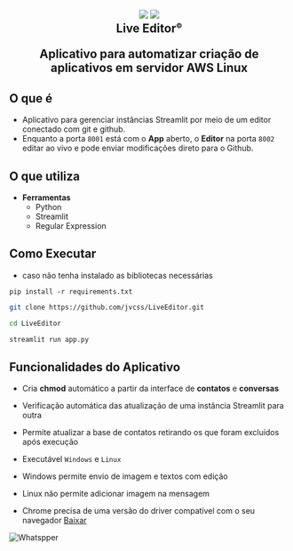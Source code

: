 
<h2 align="center">
  <img src="https://img.icons8.com/fluency/2x/edit-text-file.png"/>
  <img src="https://img.icons8.com/fluency/2x/bot.png"/>
  <br/>
  <b>Live Editor<sup style="font-size:12px;">©</sup></b>
  <p>Aplicativo para automatizar criação de aplicativos em servidor AWS Linux</p>
</h2>

## O que é

- Aplicativo para gerenciar instâncias Streamlit por meio de um editor conectado com git e github. 
- Enquanto a porta `8001` está com o **App** aberto, o **Editor** na porta `8002` editar ao vivo e pode enviar modificações direto para o Github.

## O que utiliza

- **Ferramentas**
  - Python
  - Streamlit
  - Regular Expression

## Como Executar

- caso não tenha instalado as bibliotecas necessárias

`pip install -r requirements.txt`

```bash
git clone https://github.com/jvcss/LiveEditor.git

cd LiveEditor

streamlit run app.py
```

## Funcionalidades do Aplicativo

- Cria **chmod** automático a partir da interface de **contatos** e **conversas**

- Verificação automática das atualização de uma instância Streamlit para outra

- Permite atualizar a base de contatos retirando os que foram excluídos após execução

- Executável `Windows` e `Linux`

- Windows permite envio de imagem e textos com edição

- Linux não permite adicionar imagem na mensagem

- Chrome precisa de uma versão do driver compatível com o seu navegador [Baixar](https://chromedriver.chromium.org/downloads)

![Whatspper](images/plao_fundo_info_whatspper_automation.jpg)
